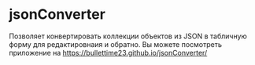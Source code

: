 # jsonConverter
 Позволяет конвертировать коллекции объектов из JSON в табличную форму для редактировнаия и обратно. 
 Вы можете посмотреть приложение на https://bullettime23.github.io/jsonConverter/
 
